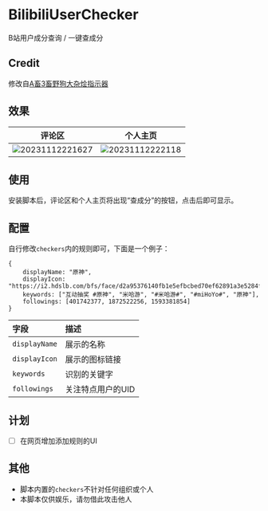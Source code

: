 # BilibiliUserChecker

 B站用户成分查询 / 一键查成分

## Credit

修改自[A畜3畜野狗大杂烩指示器](https://greasyfork.org/zh-CN/scripts/451236)

## 效果

| 评论区                                                                                                                 | 个人主页                                                                                                                |
|:-------------------------------------------------------------------------------------------------------------------:|:-------------------------------------------------------------------------------------------------------------------:|
| ![20231112221627](https://github.com/klxf/BilibiliUserChecker/assets/31070597/b2061a64-9836-4409-b234-56684470fe10) | ![20231112222118](https://github.com/klxf/BilibiliUserChecker/assets/31070597/563aae10-c04d-452e-b9ab-680b960d2962) |

## 使用

安装脚本后，评论区和个人主页将出现“查成分”的按钮，点击后即可显示。

## 配置

自行修改`checkers`内的规则即可，下面是一个例子：

```
{
    displayName: "原神",
    displayIcon: "https://i2.hdslb.com/bfs/face/d2a95376140fb1e5efbcbed70ef62891a3e5284f.jpg@240w_240h_1c_1s.jpg",
    keywords: ["互动抽奖 #原神", "米哈游", "#米哈游#", "#miHoYo#", "原神"],
    followings: [401742377, 1872522256, 1593381854]
}
```

| 字段            | 描述         |
|:------------- |:---------- |
| `displayName` | 展示的名称      |
| `displayIcon` | 展示的图标链接    |
| `keywords`    | 识别的关键字     |
| `followings`  | 关注特点用户的UID |

## 计划

- [ ] 在网页增加添加规则的UI

## 其他

- 脚本内置的`checkers`不针对任何组织或个人
- 本脚本仅供娱乐，请勿借此攻击他人
